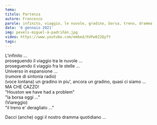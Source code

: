 ```yaml
---
tema:
titolo: Partenza
autore: Francesco
parole: infinito, viaggio, le nuvole, gradino, borsa, treno, dramma
data: '6 gennaio 2021'
img: pexels-miguel-á-padriñán.jpg
video: https://www.youtube.com/embed/hVPw022QyfY
tags: 
---
```

L'infinito ...  
proseguendo il viaggio tra le nuvole ...  
proseguendo il viaggio fra le stelle ...  
Universo in espansione ...  
(rumore di sintonia radio)  
(voce lontana) un gradino in piu', ancora un gradino, quasi ci siamo ...  
MA CHE CAZZO!  
"Houston we have had a problem"  
"la borsa oggi ..."  
(Viareggio)  
"il treno e' deragliato ..."   

Dacci (anche) oggi il nostro dramma quotidiano ...
